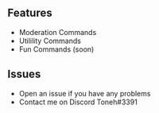 ## Features

* Moderation Commands
* Utilility Commands
* Fun Commands (soon)

## Issues

* Open an issue if you have any problems
* Contact me on Discord Toneh#3391

